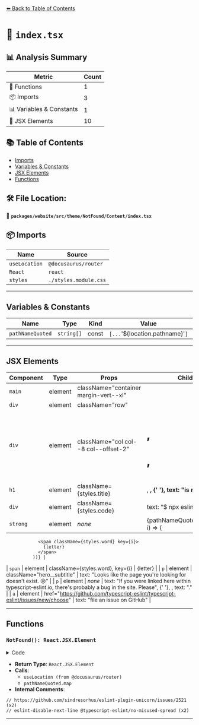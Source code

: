 [⬅️ Back to Table of Contents](../../../../../../index.md)

# 📄 `index.tsx`

## 📊 Analysis Summary

| Metric | Count |
|--------|-------|
| 🔧 Functions | 1 |
| 📦 Imports | 3 |
| 📊 Variables & Constants | 1 |
| 💠 JSX Elements | 10 |

## 📚 Table of Contents

- [Imports](#imports)
- [Variables & Constants](#variables-constants)
- [JSX Elements](#jsx-elements)
- [Functions](#functions)

## 🛠️ File Location:
📂 **`packages/website/src/theme/NotFound/Content/index.tsx`**

## 📦 Imports

| Name | Source |
|------|--------|
| `useLocation` | `@docusaurus/router` |
| `React` | `react` |
| `styles` | `./styles.module.css` |


---

## Variables & Constants

| Name | Type | Kind | Value | Exported |
|------|------|------|-------|----------|
| `pathNameQuoted` | `string[]` | const | `[...`'${location.pathname}'`]` | ✗ |


---

## JSX Elements

| Component | Type | Props | Children |
|-----------|------|-------|----------|
| `main` | element | className="container margin-vert--xl" | <div> |
| `div` | element | className="row" | <div> |
| `div` | element | className="col col--8 col--offset-2" | <h1>, <p>, <p> |
| `h1` | element | className={styles.title} | <div>, <strong>, {' '}, text: "is not defined." |
| `div` | element | className={styles.code} | text: "$ npx eslint ." |
| `strong` | element | *none* | {pathNameQuoted.map((letter, i) => (
                <span className={styles.word} key={i}>
                  {letter}
                </span>
              ))} |
| `span` | element | className={styles.word}, key={i} | {letter} |
| `p` | element | className="hero__subtitle" | text: "Looks like the page you're looking for doesn't exist. 😥" |
| `p` | element | *none* | text: "If you were linked here within typescript-eslint.io, there's
            probably a bug in the site. Please", {' '}, <a>, text: "." |
| `a` | element | href="https://github.com/typescript-eslint/typescript-eslint/issues/new/choose" | text: "file an issue on GitHub" |


---

## Functions

### `NotFound(): React.JSX.Element`

<details><summary>Code</summary>

```ts
export default function NotFound(): React.JSX.Element {
  const location = useLocation();

  // https://github.com/sindresorhus/eslint-plugin-unicorn/issues/2521
  // eslint-disable-next-line @typescript-eslint/no-misused-spread
  const pathNameQuoted = [...`'${location.pathname}'`];

  return (
    <main className="container margin-vert--xl">
      <div className="row">
        <div className="col col--8 col--offset-2">
          <h1 className={styles.title}>
            <div className={styles.code}>$ npx eslint .</div>
            <strong>
              {pathNameQuoted.map((letter, i) => (
                <span className={styles.word} key={i}>
                  {letter}
                </span>
              ))}
            </strong>{' '}
            is not defined.
          </h1>
          <p className="hero__subtitle">
            Looks like the page you're looking for doesn't exist. 😥
          </p>
          <p>
            If you were linked here within typescript-eslint.io, there's
            probably a bug in the site. Please{' '}
            <a href="https://github.com/typescript-eslint/typescript-eslint/issues/new/choose">
              file an issue on GitHub
            </a>
            .
          </p>
        </div>
      </div>
    </main>
  );
}
```
</details>

- **Return Type**: `React.JSX.Element`
- **Calls**:
  - `useLocation (from @docusaurus/router)`
  - `pathNameQuoted.map`
- **Internal Comments**:
```
// https://github.com/sindresorhus/eslint-plugin-unicorn/issues/2521 (x2)
// eslint-disable-next-line @typescript-eslint/no-misused-spread (x2)
```


---